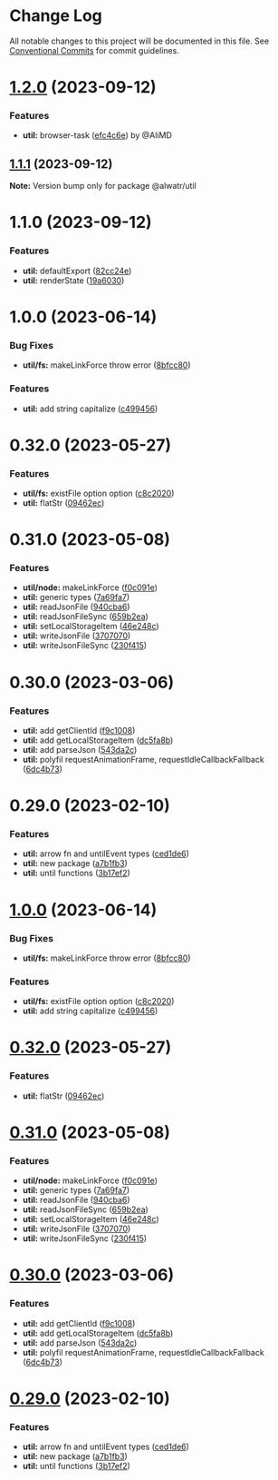 # Change Log

All notable changes to this project will be documented in this file.
See [Conventional Commits](https://conventionalcommits.org) for commit guidelines.

# [1.2.0](https://github.com/AliMD/alwatr/compare/@alwatr/util@1.1.1...@alwatr/util@1.2.0) (2023-09-12)

### Features

- **util:** browser-task ([efc4c6e](https://github.com/AliMD/alwatr/commit/efc4c6efe5d0f716a4855e5c0fd7778a81b53885)) by @AliMD

## [1.1.1](https://github.com/AliMD/alwatr/compare/@alwatr/util@1.1.0...@alwatr/util@1.1.1) (2023-09-12)

**Note:** Version bump only for package @alwatr/util

# 1.1.0 (2023-09-12)

### Features

- **util:** defaultExport ([82cc24e](https://github.com/AliMD/alwatr/commit/82cc24e84b9e18cebf7c149e6f6cbb1c2c44858c))
- **util:** renderState ([19a6030](https://github.com/AliMD/alwatr/commit/19a603018c87065191f99a55cdcdfc8193dc493d))

# 1.0.0 (2023-06-14)

### Bug Fixes

- **util/fs:** makeLinkForce throw error ([8bfcc80](https://github.com/AliMD/alwatr/commit/8bfcc80b11ad59538478440fe6e88cc9ee12df77))

### Features

- **util:** add string capitalize ([c499456](https://github.com/AliMD/alwatr/commit/c4994562f75471184d49f46ba3c6d7acdb4ab796))

# 0.32.0 (2023-05-27)

### Features

- **util/fs:** existFile option option ([c8c2020](https://github.com/AliMD/alwatr/commit/c8c202097f6a1fb568993f7987977a140dde5273))
- **util:** flatStr ([09462ec](https://github.com/AliMD/alwatr/commit/09462ec88082a2339e633975c346f2fa17997400))

# 0.31.0 (2023-05-08)

### Features

- **util/node:** makeLinkForce ([f0c091e](https://github.com/AliMD/alwatr/commit/f0c091e454c1cb0b47b5126bd025b450e05b81fb))
- **util:** generic types ([7a69fa7](https://github.com/AliMD/alwatr/commit/7a69fa78b6b36834816fcdb4376f9d53d3243713))
- **util:** readJsonFile ([940cba6](https://github.com/AliMD/alwatr/commit/940cba67d2e56c6292aba02d01d0395edfa1b217))
- **util:** readJsonFileSync ([659b2ea](https://github.com/AliMD/alwatr/commit/659b2ead425264073d53b561c0a7f6e2476ff8cc))
- **util:** setLocalStorageItem ([46e248c](https://github.com/AliMD/alwatr/commit/46e248cb79b7846f568eadc5a6d5a2214fe4faf3))
- **util:** writeJsonFile ([3707070](https://github.com/AliMD/alwatr/commit/3707070ef0c7716718e84ccfb6c44e316983e2f2))
- **util:** writeJsonFileSync ([230f415](https://github.com/AliMD/alwatr/commit/230f4157a19ea539f6c245ef77e02512b7c9c91a))

# 0.30.0 (2023-03-06)

### Features

- **util:** add getClientId ([f9c1008](https://github.com/AliMD/alwatr/commit/f9c1008da682555e22178aa8d23cf742937b76a4))
- **util:** add getLocalStorageItem ([dc5fa8b](https://github.com/AliMD/alwatr/commit/dc5fa8b9620a9add1aa3c838d38fb9ed9d364010))
- **util:** add parseJson ([543da2c](https://github.com/AliMD/alwatr/commit/543da2cbb7079f74fe3f280f9c07b8fe6fc8e987))
- **util:** polyfil requestAnimationFrame, requestIdleCallbackFallback ([6dc4b73](https://github.com/AliMD/alwatr/commit/6dc4b7347b97d2d2fdd562917e02cbe4d6d1328b))

# 0.29.0 (2023-02-10)

### Features

- **util:** arrow fn and untilEvent types ([ced1de6](https://github.com/AliMD/alwatr/commit/ced1de64f7d7458d14578096484f492be35665fc))
- **util:** new package ([a7b1fb3](https://github.com/AliMD/alwatr/commit/a7b1fb38d93867b5013ec35c4a0a06d6ffe8716a))
- **util:** until functions ([3b17ef2](https://github.com/AliMD/alwatr/commit/3b17ef22e2074c0a76751795af15330b6cb08090))

# [1.0.0](https://github.com/AliMD/alwatr/compare/v0.32.0...v1.0.0) (2023-06-14)

### Bug Fixes

- **util/fs:** makeLinkForce throw error ([8bfcc80](https://github.com/AliMD/alwatr/commit/8bfcc80b11ad59538478440fe6e88cc9ee12df77))

### Features

- **util/fs:** existFile option option ([c8c2020](https://github.com/AliMD/alwatr/commit/c8c202097f6a1fb568993f7987977a140dde5273))
- **util:** add string capitalize ([c499456](https://github.com/AliMD/alwatr/commit/c4994562f75471184d49f46ba3c6d7acdb4ab796))

# [0.32.0](https://github.com/AliMD/alwatr/compare/v0.31.0...v0.32.0) (2023-05-27)

### Features

- **util:** flatStr ([09462ec](https://github.com/AliMD/alwatr/commit/09462ec88082a2339e633975c346f2fa17997400))

# [0.31.0](https://github.com/AliMD/alwatr/compare/v0.30.0...v0.31.0) (2023-05-08)

### Features

- **util/node:** makeLinkForce ([f0c091e](https://github.com/AliMD/alwatr/commit/f0c091e454c1cb0b47b5126bd025b450e05b81fb))
- **util:** generic types ([7a69fa7](https://github.com/AliMD/alwatr/commit/7a69fa78b6b36834816fcdb4376f9d53d3243713))
- **util:** readJsonFile ([940cba6](https://github.com/AliMD/alwatr/commit/940cba67d2e56c6292aba02d01d0395edfa1b217))
- **util:** readJsonFileSync ([659b2ea](https://github.com/AliMD/alwatr/commit/659b2ead425264073d53b561c0a7f6e2476ff8cc))
- **util:** setLocalStorageItem ([46e248c](https://github.com/AliMD/alwatr/commit/46e248cb79b7846f568eadc5a6d5a2214fe4faf3))
- **util:** writeJsonFile ([3707070](https://github.com/AliMD/alwatr/commit/3707070ef0c7716718e84ccfb6c44e316983e2f2))
- **util:** writeJsonFileSync ([230f415](https://github.com/AliMD/alwatr/commit/230f4157a19ea539f6c245ef77e02512b7c9c91a))

# [0.30.0](https://github.com/AliMD/alwatr/compare/v0.29.0...v0.30.0) (2023-03-06)

### Features

- **util:** add getClientId ([f9c1008](https://github.com/AliMD/alwatr/commit/f9c1008da682555e22178aa8d23cf742937b76a4))
- **util:** add getLocalStorageItem ([dc5fa8b](https://github.com/AliMD/alwatr/commit/dc5fa8b9620a9add1aa3c838d38fb9ed9d364010))
- **util:** add parseJson ([543da2c](https://github.com/AliMD/alwatr/commit/543da2cbb7079f74fe3f280f9c07b8fe6fc8e987))
- **util:** polyfil requestAnimationFrame, requestIdleCallbackFallback ([6dc4b73](https://github.com/AliMD/alwatr/commit/6dc4b7347b97d2d2fdd562917e02cbe4d6d1328b))

# [0.29.0](https://github.com/AliMD/alwatr/compare/v0.28.0...v0.29.0) (2023-02-10)

### Features

- **util:** arrow fn and untilEvent types ([ced1de6](https://github.com/AliMD/alwatr/commit/ced1de64f7d7458d14578096484f492be35665fc))
- **util:** new package ([a7b1fb3](https://github.com/AliMD/alwatr/commit/a7b1fb38d93867b5013ec35c4a0a06d6ffe8716a))
- **util:** until functions ([3b17ef2](https://github.com/AliMD/alwatr/commit/3b17ef22e2074c0a76751795af15330b6cb08090))
